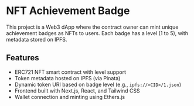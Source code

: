 # NFT Achievement Badge

This project is a Web3 dApp where the contract owner can mint unique achievement badges as NFTs to users. Each badge has a level (1 to 5), with metadata stored on IPFS.

## Features

- ERC721 NFT smart contract with level support
- Token metadata hosted on IPFS (via Pinata)
- Dynamic token URI based on badge level (e.g., `ipfs://<CID>/1.json`)
- Frontend built with Next.js, React, and Tailwind CSS
- Wallet connection and minting using Ethers.js

